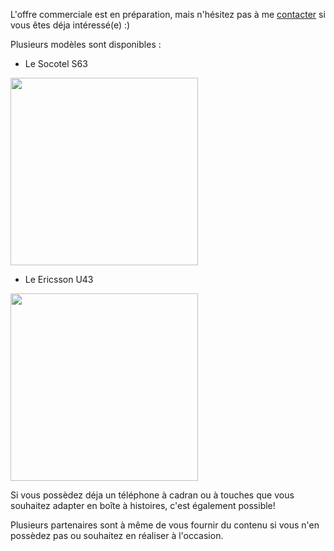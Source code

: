 L'offre commerciale est en préparation, mais n'hésitez pas à me [contacter](/contact) si vous êtes déja intéressé(e) :)

Plusieurs modèles sont disponibles :
- Le Socotel S63
<img src="https://user-images.githubusercontent.com/1282106/144014466-de22c6db-30d0-470b-b444-1885433b99f5.png" width="300" />

- Le Ericsson U43
<img src="https://user-images.githubusercontent.com/1282106/149672898-92151184-353d-4b62-b923-86ea2b3fc8f1.jpeg"  width="300" />

Si vous possèdez déja un téléphone à cadran ou à touches que vous souhaitez adapter en boîte à histoires, c'est également possible!

Plusieurs partenaires sont à même de vous fournir du contenu si vous n'en possèdez pas ou souhaitez en réaliser à l'occasion.

